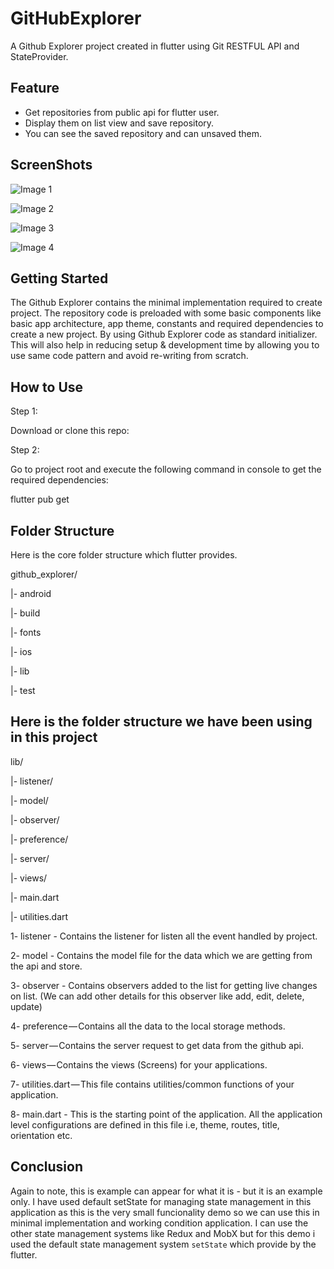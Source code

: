 # GitHubExplorer
A Github Explorer project created in flutter using Git RESTFUL API and StateProvider.

## Feature
- Get repositories from public api for flutter user.
- Display them on list view and save repository.
- You can see the saved repository and can unsaved them.

## ScreenShots
![Image 1](https://user-images.githubusercontent.com/66963804/90644370-47eafe80-e252-11ea-9fbf-bf57de05484c.png)

![Image 2](https://user-images.githubusercontent.com/66963804/90644382-4b7e8580-e252-11ea-9c66-1e205fdc2db7.png)

![Image 3](https://user-images.githubusercontent.com/66963804/90644386-4c171c00-e252-11ea-9a71-e6ebad9591bc.png)

![Image 4](https://user-images.githubusercontent.com/66963804/90644388-4cafb280-e252-11ea-8296-897685cc7351.png)

## Getting Started
The Github Explorer contains the minimal implementation required to create project. The repository code is preloaded with some basic components like basic app architecture, app theme, constants and required dependencies to create a new project. By using Github Explorer code as standard initializer. This will also help in reducing setup & development time by allowing you to use same code pattern and avoid re-writing from scratch.

## How to Use
Step 1:

Download or clone this repo:

Step 2:

Go to project root and execute the following command in console to get the required dependencies:

flutter pub get


## Folder Structure
Here is the core folder structure which flutter provides.

github_explorer/

|- android

|- build

|- fonts

|- ios

|- lib

|- test

## Here is the folder structure we have been using in this project

lib/

|- listener/

|- model/

|- observer/

|- preference/

|- server/

|- views/

|- main.dart

|- utilities.dart


1- listener - Contains the listener for listen all the event handled by project.

2- model - Contains the model file for the data which we are getting from the api and store.

3- observer - Contains observers added to the list for getting live changes on list. (We can add other details for this observer like add, edit, delete, update)

4- preference — Contains all the data to the local storage methods.

5- server — Contains the server request to get data from the github api.

6- views — Contains the views (Screens) for your applications.

7- utilities.dart — This file contains utilities/common functions of your application.

8- main.dart - This is the starting point of the application. All the application level configurations are defined in this file i.e, theme, routes, title, orientation etc.

## Conclusion
Again to note, this is example can appear for what it is - but it is an example only. I have used default setState for managing state management in this application as this is the very small funcionality demo so we can use this in minimal implementation and working condition application. I can use the other state management systems like Redux and MobX but for this demo i used the default state management system `setState` which provide by the flutter.

